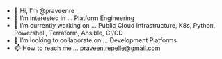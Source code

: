 - 👋 Hi, I’m @praveenre
- 👀 I’m interested in ... Platform Engineering
- 🌱 I’m currently working on ... Public Cloud Infrastructure, K8s, Python, Powershell, Terraform, Ansible, CI/CD
- 💞️ I’m looking to collaborate on ... Development Platforms
- 📫 How to reach me ... praveen.repelle@gmail.com

<!---
praveenre/praveenre is a ✨ special ✨ repository because its `README.md` (this file) appears on your GitHub profile.
You can click the Preview link to take a look at your changes.
--->
